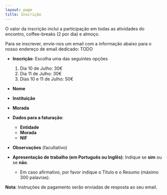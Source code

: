 ```yaml
---
layout: page
title: Inscrição
---
```


O valor da inscrição inclui a participação em todas as atividades do encontro, coffee-breaks (2 por dia) e almoço.

Para se inscrever, envie-nos um email com a informação abaixo para o nosso endereço de email dedicado: TODO

 * **Inscrição**: Escolha uma das seguintes opções

   1. Dia 10 de Julho: 30€
   2. Dia 11 de Julho: 30€
   3. Dias 10 e 11 de Julho: 50€

 * **Nome**
 * **Instituição**
 * **Morada**
 * **Dados para a faturação**:
   * **Entidade**
   * **Morada**
   * **NIF**
 * **Observações** (facultativo)
 * **Apresentação de trabalho (em Português ou Inglês)**: Indique se **sim** ou se **não**.
   * Em caso afirmativo, por favor indique o Título e o Resumo (máximo 300 palavras).
   
**Nota**: Instruções de pagamento serão enviadas de resposta ao seu email.

